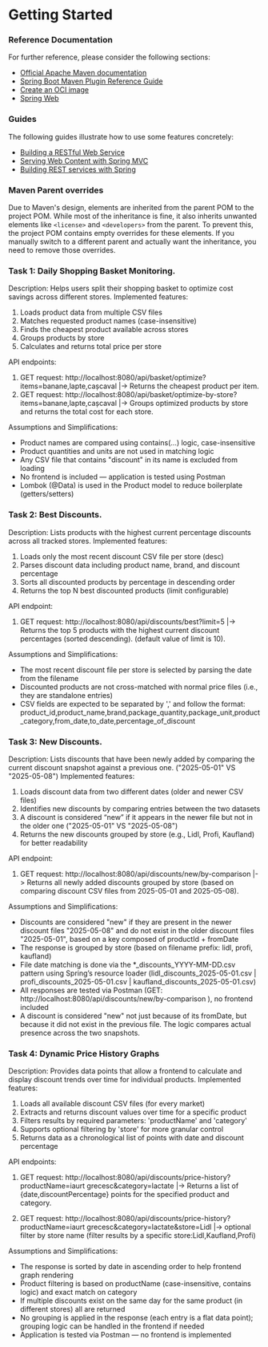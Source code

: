 # Getting Started

### Reference Documentation
For further reference, please consider the following sections:

* [Official Apache Maven documentation](https://maven.apache.org/guides/index.html)
* [Spring Boot Maven Plugin Reference Guide](https://docs.spring.io/spring-boot/3.3.11/maven-plugin)
* [Create an OCI image](https://docs.spring.io/spring-boot/3.3.11/maven-plugin/build-image.html)
* [Spring Web](https://docs.spring.io/spring-boot/3.3.11/reference/web/servlet.html)

### Guides
The following guides illustrate how to use some features concretely:

* [Building a RESTful Web Service](https://spring.io/guides/gs/rest-service/)
* [Serving Web Content with Spring MVC](https://spring.io/guides/gs/serving-web-content/)
* [Building REST services with Spring](https://spring.io/guides/tutorials/rest/)

### Maven Parent overrides

Due to Maven's design, elements are inherited from the parent POM to the project POM.
While most of the inheritance is fine, it also inherits unwanted elements like `<license>` and `<developers>` from the parent.
To prevent this, the project POM contains empty overrides for these elements.
If you manually switch to a different parent and actually want the inheritance, you need to remove those overrides.

### Task 1:  Daily Shopping Basket Monitoring.
Description: Helps users split their shopping basket to optimize cost savings across different stores.
Implemented features:
1. Loads product data from multiple CSV files
2. Matches requested product names (case-insensitive)
3. Finds the cheapest product available across stores
4. Groups products by store
5. Calculates and returns total price per store

API endpoints:
1. GET request: http://localhost:8080/api/basket/optimize?items=banane,lapte,cașcaval              |-> Returns the cheapest product per item.
2. GET request: http://localhost:8080/api/basket/optimize-by-store?items=banane,lapte,cașcaval     |-> Groups optimized products by store and returns the total cost for each store.

Assumptions and Simplifications:
* Product names are compared using contains(...) logic, case-insensitive
* Product quantities and units are not used in matching logic
* Any CSV file that contains "discount" in its name is excluded from loading
* No frontend is included — application is tested using Postman
* Lombok (@Data) is used in the Product model to reduce boilerplate (getters/setters)

### Task 2:  Best Discounts.
Description: Lists products with the highest current percentage discounts across all tracked stores.
Implemented features:
1. Loads only the most recent discount CSV file per store (desc)
2. Parses discount data including product name, brand, and discount percentage
3. Sorts all discounted products by percentage in descending order
4. Returns the top N best discounted products (limit configurable)

API endpoint:
1. GET request: http://localhost:8080/api/discounts/best?limit=5 |-> Returns the top 5 products with the highest current discount percentages (sorted descending). (default value of limit is 10).

Assumptions and Simplifications:
* The most recent discount file per store is selected by parsing the date from the filename
* Discounted products are not cross-matched with normal price files (i.e., they are standalone entries)
* CSV fields are expected to be separated by ',' and follow the format: product_id,product_name,brand,package_quantity,package_unit,product_category,from_date,to_date,percentage_of_discount

### Task 3: New Discounts.
Description: Lists discounts that have been newly added by comparing the current discount snapshot against a previous one. ("2025-05-01" VS "2025-05-08")
Implemented features:
1. Loads discount data from two different dates (older and newer CSV files)
2. Identifies new discounts by comparing entries between the two datasets
3. A discount is considered “new” if it appears in the newer file but not in the older one ("2025-05-01" VS "2025-05-08")
4. Returns the new discounts grouped by store (e.g., Lidl, Profi, Kaufland) for better readability

API endpoint:
1. GET  request: http://localhost:8080/api/discounts/new/by-comparison |-> Returns all newly added discounts grouped by store (based on comparing discount CSV files from 2025-05-01 and 2025-05-08).

Assumptions and Simplifications:
* Discounts are considered "new" if they are present in the newer discount files "2025-05-08" and do not exist in the older discount files "2025-05-01", based on a key composed of productId + fromDate
* The response is grouped by store (based on filename prefix: lidl, profi, kaufland)
* File date matching is done via the *_discounts_YYYY-MM-DD.csv pattern using Spring’s resource loader (lidl_discounts_2025-05-01.csv | profi_discounts_2025-05-01.csv | kaufland_discounts_2025-05-01.csv)
* All responses are tested via Postman (GET: http://localhost:8080/api/discounts/new/by-comparison ), no frontend included
* A discount is considered "new" not just because of its fromDate, but because it did not exist in the previous file. The logic compares actual presence across the two snapshots.

### Task 4: Dynamic Price History Graphs
Description: Provides data points that allow a frontend to calculate and display discount trends over time for individual products.
Implemented features:
1. Loads all available discount CSV files (for every market)
2. Extracts and returns discount values over time for a specific product
3. Filters results by required parameters: 'productName' and 'category'
4. Supports optional filtering by 'store' for more granular control
5. Returns data as a chronological list of points with date and discount percentage

API endpoints:
1. GET request: http://localhost:8080/api/discounts/price-history?productName=iaurt grecesc&category=lactate |-> Returns a list of {date,discountPercentage} points for the specified product and category.

2. GET request: http://localhost:8080/api/discounts/price-history?productName=iaurt grecesc&category=lactate&store=Lidl |-> optional filter by store name (filter results by a specific store:Lidl,Kaufland,Profi)

Assumptions and Simplifications:
* The response is sorted by date in ascending order to help frontend graph rendering
* Product filtering is based on productName (case-insensitive, contains logic) and exact match on category
* If multiple discounts exist on the same day for the same product (in different stores) all are returned
* No grouping is applied in the response (each entry is a flat data point); grouping logic can be handled in the frontend if needed
* Application is tested via Postman — no frontend is implemented